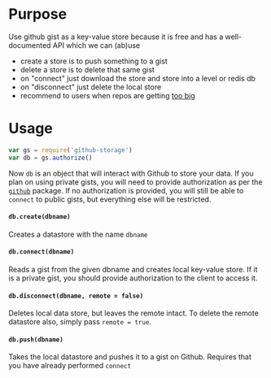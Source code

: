 # Purpose

Use github gist as a key-value store because it is free and has a well-documented API which we can (ab)use

- create a store is to push something to a gist
- delete a store is to delete that same gist
- on "connect" just download the store and store into a level or redis db
- on "disconnect" just delete the local store
- recommend to users when repos are getting [too big](https://help.github.com/articles/what-is-my-disk-quota/)

# Usage

```js
var gs = require('github-storage')
var db = gs.authorize()
```

Now `db` is an object that will interact with Github to store your data. If you plan on using private gists, you will need to provide authorization as per the [`github`](https://github.com/mikedeboer/node-github) package. If no authorization is provided, you will still be able to `connect` to public gists, but everything else will be restricted.

#### `db.create(dbname)`

Creates a datastore with the name `dbname`

#### `db.connect(dbname)`

Reads a gist from the given dbname and creates local key-value store. If it is a private gist, you should provide authorization to the client to access it.

#### `db.disconnect(dbname, remote = false)`

Deletes local data store, but leaves the remote intact. To delete the remote datastore also, simply pass `remote = true`.

#### `db.push(dbname)`

Takes the local datastore and pushes it to a gist on Github. Requires that you have already performed `connect`
